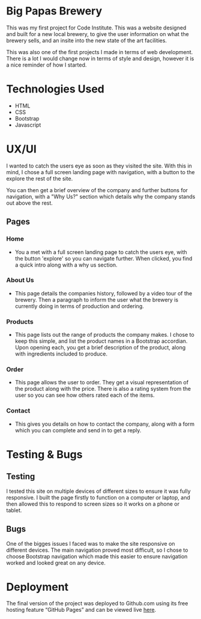 # Big Papas Brewery
This was my first project for Code Institute. This was a website designed and built for a new local brewery, to give the user information on what the brewery sells, and an insite into the new state of the art facilities.

This was also one of the first projects I made in terms of web development. There is a lot I would change now in terms of style and design, however it is a nice reminder of how I started.

# Technologies Used
* HTML
* CSS
* Bootstrap
* Javascript

# UX/UI
I wanted to catch the users eye as soon as they visited the site. With this in mind, I chose a full screen landing page with navigation, with a button to the explore the rest of the site.

You can then get a brief overview of the company and further buttons for navigation, with a "Why Us?" section which details why the company stands out above the rest.

## Pages
### Home
 * You a met with a full screen landing page to catch the users eye, with the button 'explore' so you can navigate further. When clicked, you find a quick intro along with a why us section.
 
### About Us
 * This page details the companies history, followed by a video tour of the brewery. Then a paragraph to inform the user what the brewery is currently doing in terms of production and ordering.

### Products
 * This page lists out the range of products the company makes. I chose to keep this simple, and list the product names in a Bootstrap accordian. Upon opening each, you get a brief description of the product, along with ingredients included to produce.
 
### Order
 * This page allows the user to order. They get a visual representation of the product along with the price. There is also a rating system from the user so you can see how others rated each of the items.

### Contact
 * This gives you details on how to contact the company, along with a form which you can complete and send in to get a reply.
 
# Testing & Bugs

## Testing
I tested this site on multiple devices of different sizes to ensure it was fully responsive. I built the page firstly to function on a computer or laptop, and then allowed this to respond to screen sizes so it works on a phone or tablet.

## Bugs
One of the bigges issues I faced was to make the site responsive on different devices. The main navigation proved most difficult, so I chose to choose Bootstrap navigation which made this easier to ensure navigation worked and looked great on any device.

# Deployment
The final version of the project was deployed to Github.com using its free hosting feature “GitHub Pages” and can be viewed live [here](https://horne-d.github.io/big-papas-brewery/).
